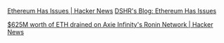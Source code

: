 
[Ethereum Has Issues | Hacker News](https://news.ycombinator.com/item?id=31029504)
[DSHR's Blog: Ethereum Has Issues](https://blog.dshr.org/2022/04/ethereum-has-issues.html)

[$625M worth of ETH drained on Axie Infinity's Ronin Network | Hacker News](https://news.ycombinator.com/item?id=30844334)

